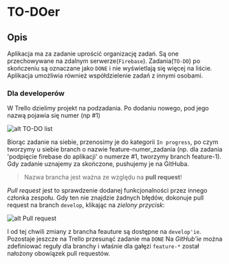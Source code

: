 # TO-DOer

## Opis

Aplikacja ma za zadanie uprościć organizację zadań. Są one przechowywane na zdalnym serwerze(`Firebase`). Zadania(`TO-DO`) po skończeniu są oznaczane jako `DONE` i nie wyświetlają się więcej na liście. 
Aplikacja umożliwia również współdzielenie zadań z innymi osobami.

### Dla developerów

W Trello dzielimy projekt na podzadania. Po dodaniu nowego, pod jego nazwą pojawia się numer (np #1)

![alt TO-DO list](https://firebasestorage.googleapis.com/v0/b/to-do-pwsz.appspot.com/o/Zrzut%20ekranu%20z%202019-10-10%2010-34-24.png?alt=media&token=d996d81b-171d-4751-b069-7fbf3c0db92b)

Biorąc zadanie na siebie, przenosimy je do kategorii `In progress`, po czym tworzymy u siebie branch o nazwie feature-numer_zadania
(np. dla zadania 'podpięcie firebase do aplikacji' o numerze #1, tworzymy branch feature-1). 
Gdy zadanie uznajemy za skończone, pushujemy je na GitHuba.
> Nazwa brancha jest ważna ze względu na **pull request**!

*Pull request* jest to sprawdzenie dodanej funkcjonalności przez innego członka zespołu. Gdy ten nie znajdzie żadnych błędów, dokonuje pull request na branch `develop`, klikając na *zielony przycisk*:

![alt Pull request](https://help.github.com/assets/images/help/repository/req-status-check-all-passed.png)

I od tej chwili zmiany z brancha feauture są dostępne na `develop'ie`. Pozostaje jeszcze na Trello przesunąć zadanie ma `DONE`
Na *GitHub'ie* można zdefiniować reguły dla branchy i właśnie dla gałęzi `feature-*` został nałożony obowiązek pull requestów. 
